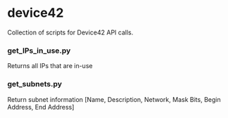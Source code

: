 # device42
Collection of scripts for Device42 API calls.

### get_IPs_in_use.py
   Returns all IPs that are in-use
   
### get_subnets.py
   Return subnet information [Name, Description, Network, Mask Bits, Begin Address, End Address]
